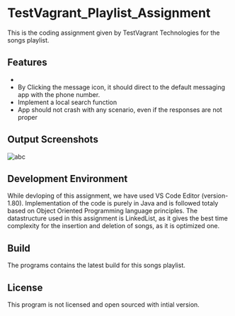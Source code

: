 # TestVagrant_Playlist_Assignment
This is the coding assignment given by TestVagrant Technologies for the songs playlist.


## Features

-
- By Clicking the message icon, it should direct to the default messaging app with the phone number.
- Implement a local search function
- App should not crash with any scenario, even if the responses are not proper


## Output Screenshots

![abc](https://user-images.githubusercontent.com/41104353/184539494-d97fb198-3b9b-4284-9a7e-5bd3cb0da62e.png)


## Development Environment

While devloping of this assignment, we have used VS Code Editor (version- 1.80). Implementation of the code is purely in Java and is followed totaly based on
Object Oriented Programming language principles. The datastructure used in this assignment is LinkedList, as it gives the best time complexity for the insertion and deletion of songs, as it is optimized one.


## Build

The programs contains the latest build for this songs playlist.


## License

This program is not licensed and open sourced with intial version.
